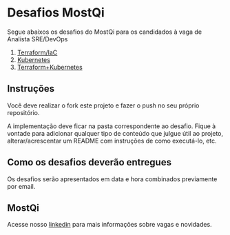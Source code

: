 # Desafios MostQi

Segue abaixos os desafios do MostQi para os candidados à vaga de Analista SRE/DevOps

1. [Terraform/IaC](./terraform/README.md)
2. [Kubernetes](kubernetes/README.md)
3. [Terraform+Kubernetes](terraform+k8s/README.md)

## Instruções

Você deve realizar o fork este projeto e fazer o push no seu próprio repositório.

A implementação deve ficar na pasta correspondente ao desafio. Fique à vontade para adicionar qualquer tipo de conteúdo que julgue útil ao projeto, alterar/acrescentar um README com instruções de como executá-lo, etc.

## Como os desafios deverão entregues

Os desafios serão apresentados em data e hora combinados previamente por email.

## MostQi

Acesse nosso [linkedin](https://www.linkedin.com/company/mobile-solution-technology/posts/?feedView=all) para mais informações sobre vagas e novidades.
